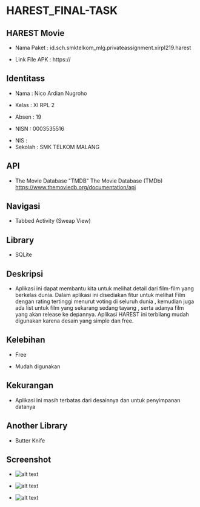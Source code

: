 # HAREST_FINAL-TASK


## HAREST Movie
+ Nama Paket    : id.sch.smktelkom_mlg.privateassignment.xirpl219.harest
- Link File APK : https://

## Identitass
+ Nama          : Nico Ardian Nugroho
- Kelas         : XI RPL 2
+ Absen         : 19
- NISN          : 0003535516
+ NIS           : 
+ Sekolah       : SMK TELKOM MALANG

## API
+ The Movie Database "TMDB" The Movie Database (TMDb) https://www.themoviedb.org/documentation/api

## Navigasi
+ Tabbed Activity (Sweap View)

## Library
+ SQLite

## Deskripsi
+ Aplikasi ini dapat membantu kita untuk melihat detail dari film-film yang berkelas dunia. Dalam aplikasi ini disediakan fitur untuk melihat Film dengan rating tertinggi menurut voting di seluruh dunia , kemudian juga ada list untuk film yang sekarang sedang tayang , serta adanya film yang akan release ke depannya. Aplikasi HAREST ini terbilang mudah digunakan karena desain yang simple dan free.

## Kelebihan
+ Free
- Mudah digunakan

## Kekurangan
+ Aplikasi ini masih terbatas dari desainnya dan untuk penyimpanan datanya

## Another Library
+ Butter Knife

## Screenshot
+ ![alt text](https://github.com/NicoAN42/HAREST_FINAL-TASK_privateAssignment/blob/master/WhatsApp%20Image%202017-05-15%20at%2001.36.21%20(1).jpeg "Logo Title Text 1")

+ ![alt text](https://github.com/NicoAN42/HAREST_FINAL-TASK_privateAssignment/blob/master/WhatsApp%20Image%202017-05-15%20at%2001.36.21%20(2).jpeg "Logo Title Text 1")

+ ![alt text](https://github.com/NicoAN42/HAREST_FINAL-TASK_privateAssignment/blob/master/WhatsApp%20Image%202017-05-15%20at%2001.36.21.jpeg "Logo Title Text 1")
